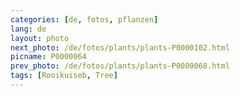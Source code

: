 ```yaml
---
categories: [de, fotos, pflanzen]
lang: de
layout: photo
next_photo: /de/fotos/plants/plants-P0000102.html
picname: P0000064
prev_photo: /de/fotos/plants/plants-P0000068.html
tags: [Rooikuiseb, Tree]
---
```

